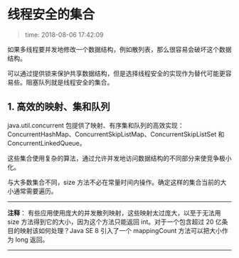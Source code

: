 # 线程安全的集合
>time: 2018-08-06 17:42:09

如果多线程要并发地修改一个数据结构，例如散列表，那么很容易会破坏这个数据结构。

可以通过提供锁来保护共享数据结构，但是选择线程安全的实现作为替代可能更容易些。阻塞队列就是线程安全的集合。

## 1. 高效的映射、集和队列

java.util.concurrent 包提供了映射、有序集和队列的高效实现： ConcurrentHashMap、ConcurrentSkipListMap、ConcurrentSkipListSet 和 ConcurrentLinkedQueue。

这些集合使用复杂的算法，通过允许并发地访问数据结构的不同部分来使竞争极小化。

与大多数集合不同，size 方法不必在常量时间内操作。确定这样的集合当前的大小通常需要遍历。

***
**注释**： 有些应用使用庞大的并发散列映射，这些映射太过庞大，以至于无法用 size 方法得到它的大小，因为这个方法只能返回 int。对于一个包含超过 20 亿条目的映射该如何处理？Java SE 8 引入了一个 mappingCount 方法可以把大小作为 long 返回。
***


